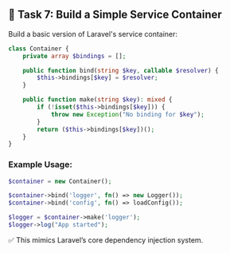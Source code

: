 
## 🧩 Task 7: Build a Simple Service Container

Build a basic version of Laravel's service container:

```php
class Container {
    private array $bindings = [];

    public function bind(string $key, callable $resolver) {
        $this->bindings[$key] = $resolver;
    }

    public function make(string $key): mixed {
        if (!isset($this->bindings[$key])) {
            throw new Exception("No binding for $key");
        }
        return ($this->bindings[$key])();
    }
}
```

### Example Usage:
```php
$container = new Container();

$container->bind('logger', fn() => new Logger());
$container->bind('config', fn() => loadConfig());

$logger = $container->make('logger');
$logger->log("App started");
```

✅ This mimics Laravel’s core dependency injection system.